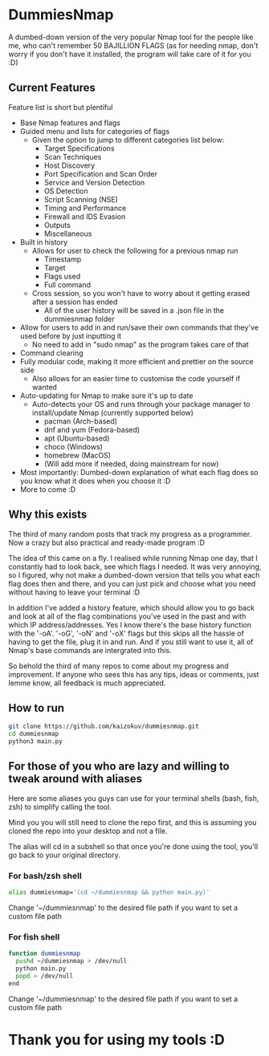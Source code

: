 # DummiesNmap

A dumbed-down version of the very popular Nmap tool for the people like me, who can't remember 50 BAJILLION FLAGS (as for needing nmap, don't worry if you don't have it installed, the program will take care of it for you :D)

## Current Features
Feature list is short but plentiful
- Base Nmap features and flags
- Guided menu and lists for categories of flags
  - Given the option to jump to different categories list below:
    - Target Specifications
    - Scan Techniques
    - Host Discovery
    - Port Specification and Scan Order
    - Service and Version Detection
    - OS Detection
    - Script Scanning (NSE)
    - Timing and Performance
    - Firewall and IDS Evasion
    - Outputs
    - Miscellaneous
- Built in history
  - Allows for user to check the following for a previous nmap run
    - Timestamp
    - Target
    - Flags used
    - Full command
  - Cross session, so you won't have to worry about it getting erased after a session has ended
    - All of the user history will be saved in a .json file in the dummiesnmap folder
- Allow for users to add in and run/save their own commands that they've used before by just inputting it
  - No need to add in "sudo nmap" as the program takes care of that
- Command clearing
- Fully modular code, making it more efficient and prettier on the source side
  - Also allows for an easier time to customise the code yourself if wanted
- Auto-updating for Nmap to make sure it's up to date
  - Auto-detects your OS and runs through your package manager to install/update Nmap (currently supported below)
    - pacman (Arch-based)
    - dnf and yum (Fedora-based)
    - apt (Ubuntu-based)
    - choco (Windows)
    - homebrew (MacOS)
    - (Will add more if needed, doing mainstream for now)
- Most importantly: Dumbed-down explanation of what each flag does so you know what it does when you choose it :D
- More to come :D

## Why this exists
The third of many random posts that track my progress as a programmer. Now a crazy but also practical and ready-made program :D

The idea of this came on a fly. I realised while running Nmap one day, that I constantly had to look back, see which flags I needed. It was very annoying, so I figured, why not make a dumbed-down version that tells you what each flag does then and there, and you can just pick and choose what you need without having to leave your terminal :D

In addition I've added a history feature, which should allow you to go back and look at all of the flag combinations you've used in the past and with which IP address/addresses. Yes I know there's the base history function with the '-oA'. '-oG', '-oN' and '-oX' flags but this skips all the hassle of having to get the file, plug it in and run. And if you still want to use it, all of Nmap's base commands are intergrated into this.

So behold the third of many repos to come about my progress and improvement. If anyone who sees this has any tips, ideas or comments, just lemme know, all feedback is much appreciated.

## How to run
```bash
git clone https://github.com/kaizokuv/dummiesnmap.git
cd dummiesnmap
python3 main.py
```

## For those of you who are lazy and willing to tweak around with aliases
Here are some aliases you guys can use for your terminal shells (bash, fish, zsh) to simplify calling the tool. 

Mind you you will still need to clone the repo first, and this is assuming you cloned the repo into your desktop and not a file. 

The alias will cd in a subshell so that once you're done using the tool, you'll go back to your original directory.

### For bash/zsh shell
```bash
alias dummiesnmap='(cd ~/dummiesnmap && python main.py)'
```
Change '~/dummiesnmap' to the desired file path if you want to set a custom file path

### For fish shell
```bash
function dummiesnmap
  pushd ~/dummiesnmap > /dev/null
  python main.py
  popd > /dev/null
end
```
Change '~/dummiesnmap' to the desired file path if you want to set a custom file path


# Thank you for using my tools :D
